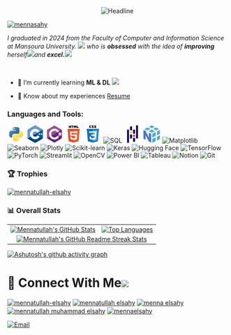 
<div align=center> 
         <img src="https://readme-typing-svg.herokuapp.com?color=%F71F883D&size=32&center=true&vCenter=true&width=600&height=50&lines=Hi,+I'm+Mennatullah+Elsahy+%F0%9F%91%8B;Passionate+Data+Scientist;Python+language+Enthusiast" alt="Headline" /> 
     </div> 

<p align="left"> <a href="https://twitter.com/mennasahy" target="blank"><img src="https://img.shields.io/twitter/follow/mennasahy?logo=twitter&style=for-the-badge" alt="mennasahy" /></a> </p>



<p> 
   <em> 
     I graduated in 2024 from the Faculty of Computer and Information Science at Mansoura University.   
      <img src="https://github.com/TheDudeThatCode/TheDudeThatCode/blob/master/Assets/Developer.gif" width="30px"> who is <b>obsessed</b> 
     with the idea of <b>improving</b> herself<img src="https://github.com/TheDudeThatCode/TheDudeThatCode/blob/master/Assets/Rocket.gif" width="18px">and  
     <b>excel.</b><img src="https://github.com/TheDudeThatCode/TheDudeThatCode/blob/master/Assets/Medal.gif" width="20px"> 
   </em>   
 </p> 
<br> 

- 🌱 I’m currently learning **ML & DL**&nbsp;<img src="https://github.com/TheDudeThatCode/TheDudeThatCode/blob/master/Assets/Designer.gif" width="36px">  <br> 

- 📄 Know about my experiences [Resume]()<br> 



<h3 align="left">Languages and Tools:</h3>
<p align="left">
  <!-- Languages -->
  <img src="https://raw.githubusercontent.com/devicons/devicon/master/icons/python/python-original.svg" alt="Python" width="40" height="40"/>
  <img src="https://raw.githubusercontent.com/devicons/devicon/master/icons/cplusplus/cplusplus-original.svg" alt="C++" width="40" height="40"/>
  <img src="https://raw.githubusercontent.com/devicons/devicon/master/icons/csharp/csharp-original.svg" alt="C#" width="40" height="40"/>
  <img src="https://raw.githubusercontent.com/devicons/devicon/master/icons/html5/html5-original-wordmark.svg" alt="HTML5" width="40" height="40"/>
  <img src="https://raw.githubusercontent.com/devicons/devicon/master/icons/css3/css3-original-wordmark.svg" alt="CSS3" width="40" height="40"/>
  <img src="https://upload.wikimedia.org/wikipedia/commons/8/87/Sql_data_base_with_logo.png" alt="SQL" width="40" height="40"/>

  <!-- Tools and Libraries -->
  <img src="https://raw.githubusercontent.com/devicons/devicon/master/icons/pandas/pandas-original.svg" alt="Pandas" width="40" height="40"/>
  <img src="https://raw.githubusercontent.com/devicons/devicon/master/icons/numpy/numpy-original.svg" alt="NumPy" width="40" height="40"/>
  <img src="https://upload.wikimedia.org/wikipedia/commons/8/84/Matplotlib_icon.svg" alt="Matplotlib" width="40" height="40"/>
  <img src="https://seaborn.pydata.org/_images/logo-mark-lightbg.svg" alt="Seaborn" width="40" height="40"/>
  <img src="https://upload.wikimedia.org/wikipedia/commons/3/37/Plotly-logo-01-square.png" alt="Plotly" width="40" height="40"/>
  <img src="https://upload.wikimedia.org/wikipedia/commons/0/05/Scikit_learn_logo_small.svg" alt="Scikit-learn" width="40" height="40"/>
  <img src="https://upload.wikimedia.org/wikipedia/commons/a/a4/Keras_logo.svg" alt="Keras" width="40" height="40"/>
  <img src="https://huggingface.co/front/assets/huggingface_logo-noborder.svg" alt="Hugging Face" width="40" height="40"/>
  <img src="https://www.vectorlogo.zone/logos/tensorflow/tensorflow-icon.svg" alt="TensorFlow" width="40" height="40"/>
  <img src="https://www.vectorlogo.zone/logos/pytorch/pytorch-icon.svg" alt="PyTorch" width="40" height="40"/>
  <img src="https://streamlit.io/images/brand/streamlit-logo-primary-colormark-darktext.png" alt="Streamlit" width="40" height="40"/>
  <img src="https://www.vectorlogo.zone/logos/opencv/opencv-icon.svg" alt="OpenCV" width="40" height="40"/>
  <img src="https://upload.wikimedia.org/wikipedia/commons/c/cf/New_Power_BI_Logo.svg" alt="Power BI" width="40" height="40"/>
  <img src="https://upload.wikimedia.org/wikipedia/commons/0/01/Tableau_Software_Logo.png" alt="Tableau" width="40" height="40"/>
  <img src="https://upload.wikimedia.org/wikipedia/commons/e/e9/Notion-logo.svg" alt="Notion" width="40" height="40"/>
  <img src="https://www.vectorlogo.zone/logos/git-scm/git-scm-icon.svg" alt="Git" width="40" height="40"/>
</p>




 ### 🏆 Trophies 

<p align="left"> <a href="https://github.com/ryo-ma/github-profile-trophy"><img src="https://github-profile-trophy.vercel.app/?username=mennatullah-elsahy" alt="mennatullah-elsahy" /></a> </p>


### 📊 Overall Stats 
  
 <table> 
   <tr> 
     <td> 
       <a href="https://github.com/Mennatullah-Elsahy/github-readme-stats"> <img src="https://github-readme-stats.vercel.app/api?username=Mennatullah-Elsahy&hide_border=true&show_icons=true" alt="Mennatullah's GitHub Stats" /> </a> 
     </td> 
     <td> 
       <a href="https://github.com/Mennatullah-Elsahy/github-readme-stats"> <img src="https://github-readme-stats.vercel.app/api/top-langs/?username=Mennatullah-Elsahy&hide_border=true&langs_count=8&layout=compact" alt="Top Languages" /> </a> 
     </td> 
   </tr> 
   <tr> 
     <td colspan=2 align="center"> 
       <a href="https://git.io/streak-stats"> <img src="http://github-readme-streak-stats.herokuapp.com?user=Mennatullah-Elsahy&hide_border=true&background=f6f8fa&currStreakLabel=000000&date_format=j%20M%5B%20Y%5D" alt="Mennatullah's GitHub Readme Streak Stats" /> </a> 
     </td> 
   </tr> 
 </table> 
 
 
[![Ashutosh's github activity graph](https://activity-graph.herokuapp.com/graph?username=Mennatullah-Elsahy&theme=react-dark)](https://github.com/Mennatullah-Elsahy/github-readme-activity-graph) 


<h1 align="left">💬 Connect With Me<img src="https://github.com/TheDudeThatCode/TheDudeThatCode/blob/master/Assets/Handshake.gif" height="32px"></h1> 
  
<p align="left">
<a href="https://www.linkedin.com/in/mennatullah-elsahy-a78313220" target="blank"><img align="center" src="https://raw.githubusercontent.com/rahuldkjain/github-profile-readme-generator/master/src/images/icons/Social/linked-in-alt.svg" alt="mennatullah-elsahy" height="30" width="40" /></a>
<a href="https://www.kaggle.com/mennatullahelsahy/Home?isEditing=False&verifyPhone=False" target="blank"><img align="center" src="https://raw.githubusercontent.com/rahuldkjain/github-profile-readme-generator/master/src/images/icons/Social/kaggle.svg" alt="mennatullah elsahy" height="30" width="40" /></a>
<a href="https://www.facebook.com/profile.php?id=100010186238433" target="blank"><img align="center" src="https://raw.githubusercontent.com/rahuldkjain/github-profile-readme-generator/master/src/images/icons/Social/facebook.svg" alt="menna elsahy" height="30" width="40" /></a>
<a href="https://www.hackerrank.com/muhammadmenna96" target="blank"><img align="center" src="https://raw.githubusercontent.com/rahuldkjain/github-profile-readme-generator/master/src/images/icons/Social/hackerrank.svg" alt="mennatullah muhammad elsahy" height="30" width="40" /></a>
<a href="https://codeforces.com/profile/mennaelsahy" target="blank"><img align="center" src="https://raw.githubusercontent.com/rahuldkjain/github-profile-readme-generator/master/src/images/icons/Social/codeforces.svg" alt="mennaelsahy" height="30" width="40" /></a>
</p>
 <a href="mailto:mennamuhammad@std.mans.edu.eg"><img alt="Email" src="https://img.shields.io/badge/Email-mennatullahelsahy@gmail.com-blue?style=flat-square&logo=gmail"></a><br> 
